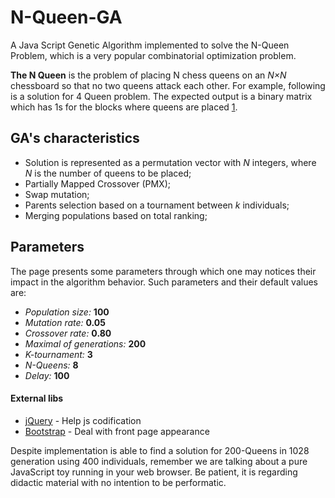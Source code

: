 # N-Queen-GA
A Java Script Genetic Algorithm implemented to solve the N-Queen Problem, which is a very popular combinatorial optimization problem.

**The N Queen** is the problem of placing N chess queens on an *N×N* chessboard so that no two queens attack each other. For example, following is a solution for 4 Queen problem. The expected output is a binary matrix which has 1s for the blocks where queens are placed 
[1](https://www.geeksforgeeks.org/n-queen-problem-backtracking-3/).

## GA's characteristics
 + Solution is represented as a permutation vector with *N* integers, where *N* is the number of queens to be placed;
 + Partially Mapped Crossover (PMX);
 + Swap mutation;
 + Parents selection based on a tournament between *k* individuals;
 + Merging populations based on total ranking;
 
## Parameters
The page presents some parameters through which one may notices their impact in the algorithm behavior. Such parameters and their default values are:  
 - *Population size:* **100** 
 - *Mutation rate:* **0.05**
 - *Crossover rate:* **0.80**
 - *Maximal of generations:* **200**
 - *K-tournament:* **3**
 - *N-Queens:* **8**
 - *Delay:* **100**

#### External libs
  - [jQuery](http://jquery.com) - Help js codification
  - [Bootstrap](https://getbootstrap.com) - Deal with front page appearance
  
Despite implementation is able to find a solution for 200-Queens in 1028 generation using 400 individuals, remember we are talking about a pure JavaScript toy running in your web browser. Be patient, it is regarding didactic material with no intention to be performatic.
